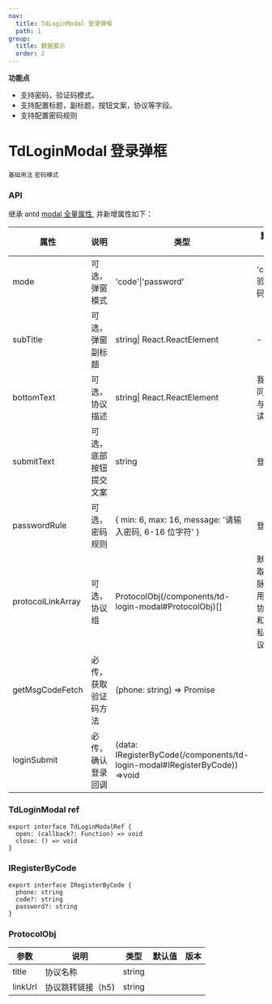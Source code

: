 ```yaml
---
nav:
  title: TdLoginModal 登录弹框
  path: 1
group:
  title: 数据展示
  order: 2
---
```


**功能点**

- 支持密码，验证码模式。
- 支持配置标题，副标题，按钮文案，协议等字段。
- 支持配置密码规则

# TdLoginModal 登录弹框

<code src="./demos/demo1.tsx" >基础用法</code>
<code src="./demos/demo2.tsx" >密码模式</code>

### API

继承 antd [modal 全量属性](https://ant.design/components/modal-cn#api), 并新增属性如下：

| 属性              | 说明                   | 类型                                                                       | 默认值                         |
| ----------------- | ---------------------- | -------------------------------------------------------------------------- | ------------------------------ |
| mode              | 可选，弹窗模式         | 'code'\|'password'                                                         | 'code' 验证码                  |
| subTitle          | 可选，弹窗副标题       | string\| React.ReactElement                                                | -                              |
| bottomText        | 可选， 协议描述        | string\| React.ReactElement                                                | 我已同意与阅读                 |
| submitText        | 可选，底部按钮提交文案 | string                                                                     | 登录                           |
| passwordRule      | 可选， 密码规则        | { min: 6, max: 16, message: '请输入密码, 6-16 位字符' }                    | 登录                           |
| protocolLinkArray | 可选，协议组           | ProtocolObj(/components/td-login-modal#ProtocolObj)[]                      |    默认取医脉的用户协议和隐私协议                            |
| getMsgCodeFetch   | 必传，获取验证码方法   | (phone: string) => Promise<any>                                            |                                |
| loginSubmit       | 必传，确认登录回调     | (data: IRegisterByCode(/components/td-login-modal#IRegisterByCode)) =>void |  |

### TdLoginModal ref

```
export interface TdLoginModalRef {
  open: (callback?: Function) => void
  close: () => void
}
```

### IRegisterByCode

```
export interface IRegisterByCode {
  phone: string
  code?: string
  password?: string
}
```

### ProtocolObj

| 参数    | 说明              | 类型   | 默认值 | 版本 |
| ------- | ----------------- | ------ | ------ | ---- |
| title   | 协议名称          | string |        |      |
| linkUrl | 协议跳转链接（h5) | string |        |      |
